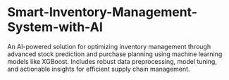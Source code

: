 # Smart-Inventory-Management-System-with-AI
An AI-powered solution for optimizing inventory management through advanced stock prediction and purchase planning using machine learning models like XGBoost. Includes robust data preprocessing, model tuning, and actionable insights for efficient supply chain management.
